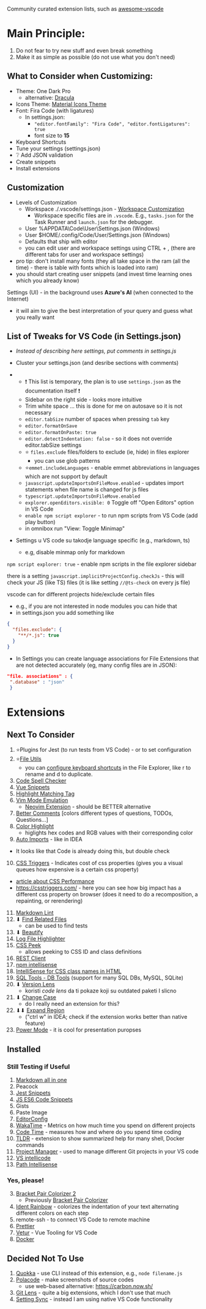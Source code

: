 Community curated extension lists, such as [awesome-vscode](https://github.com/viatsko/awesome-vscode)

# Main Principle:
  1. Do not fear to try new stuff and even break something
  2. Make it as simple as possible (do not use what you don't need)

## What to Consider when Customizing:
- Theme: One Dark Pro
  - alternative: [Dracula](https://marketplace.visualstudio.com/items?itemName=dracula-theme.theme-dracula)
- Icons Theme: [Material Icons Theme](https://marketplace.visualstudio.com/items?itemName=PKief.material-icon-theme)
- Font: Fira Code (with ligatures)
  - In settings.json:
	- ```"editor.fontFamily": "Fira Code", "editor.fontLigatures": true```
	- font size to **15**
- Keyboard Shortcuts
- Tune your settings (settings.json)
- ❔ Add JSON validation
- Create snippets
- Install extensions

## Customization
- Levels of Customization
  - Workspace ./.vscode/settings.json - [Workspace Customization](https://github.com/mike-works/vscode-fundamentals/blob/master/docs/2_customizing/workspace.md)
    - Workspace specific files are in `.vscode`. E.g., `tasks.json` for the Task Runner and `launch.json` for the debugger.
  - User %APPDATA\Code\User\Settings.json (Windows)
  - User $HOME/.config/Code/User/Settings.json (Windows)
  - Defaults that ship with editor
  - you can edit user and workspace settings using CTRL + , (there are different tabs for user and workspace settings)
- pro tip: don't install many fonts (they all take space in the ram (all the time) - there is table with fonts which is loaded into ram)
- you should start creating user snippets (and invest time learning ones which you already know)

Settings (UI) - in the background uses **Azure's AI** (when connected to the Internet)
- it will aim to give the best interpretation of your query and guess what you really want


## List of Tweaks for VS Code (in Settings.json)
- *Instead of describing here settings, put comments in settings.js*
- Cluster your settings.json (and desribe sections with comments)
-
  - ❗ This list is temporary, the plan is to use `settings.json` as the documentation itself ❗
  - Sidebar on the right side - looks more intuitive
  - Trim white space … this is done for me on autosave so it is not necessary
  - `editor.tabSize` number of spaces when pressing `tab` key
  - `editor.formatOnSave`
  - `editor.formatOnPaste: true`
  - `editor.detectIndentation: false` - so it does not override editor.tabSize settings
  - ⭐ `files.exclude`	files/folders to exclude (ie, hide) in files explorer
      - you can use glob patterns
  - ⭐`emmet.includeLanguages`	- enable emmet abbreviations in languages which are not support by default
  - `javascript.updateImportsOnFileMove.enabled` - updates import statements when file name is changed for js files
  - `typescript.updateImportsOnFileMove.enabled`
  - `explorer.openEditors.visible: 0`	Toggle off "Open Editors" option in VS Code
  - `enable npm script explorer`	- to run npm scripts from VS Code (add play button)
  - in omnibox run "View: Toggle Minimap"

- Settings u VS code su takodje language specific (e.g., markdown, ts)
	- e.g, disable minmap only for markdown

`npm script explorer: true` - enable npm scripts in the file explorer sidebar

there is a setting `javascript.implicitProjectConfig.checkJs` - this will check your JS (like TS) files (it is like setting `//@ts-check` on every js file)

vscode can for different projects hide/exclude certain files
- e.g., if you are not interested in node modules you can hide that
- in settings.json you add something like
```json
{
  "files.exclude": {
    "**/*.js": true
  }
}
```

- In Settings you can create language associations for File Extensions that are not detected accurately (eg, many config files are in JSON):
```json
"file. associations" : {
 ".database" : "json"
 }
```

# Extensions
## Next To Consider
1. ⭐Plugins for Jest (to run tests from VS Code) - or to set configuration
2. ⭐[File Utils](https://marketplace.visualstudio.com/items?itemName=sleistner.vscode-fileutils)
   - you can [configure keyboard shortcuts](https://gist.github.com/elado/febe110a1df66089df1a2cddd0c801cb) in the File Explorer, like r to rename and d to duplicate.
3. [Code Spell Checker](https://marketplace.visualstudio.com/items?itemName=streetsidesoftware.code-spell-checker)
4. [Vue Snippets](https://marketplace.visualstudio.com/items?itemName=sdras.vue-vscode-snippets)
5. [Highlight Matching Tag](https://marketplace.visualstudio.com/items?itemName=vincaslt.highlight-matching-tag)
6. [Vim Mode Emulation](https://github.com/VSCodeVim/Vim)
   - [Neovim Extension]("https://github.com/asvetliakov/vscode-neovim") - should be BETTER alternative
7. [Better Comments](https://marketplace.visualstudio.com/items?itemName=aaron-bond.better-comments) [colors different types of questions, TODOs, Questions…]
8. [Color Highlight](https://marketplace.visualstudio.com/items?itemName=naumovs.color-highlight)
   - higlights hex codes and RGB values with their corresponding color
9.  [Auto Imports](https://marketplace.visualstudio.com/items?itemName=steoates.autoimport) - like in IDEA
   - It looks like that Code is already doing this, but double check
10. [CSS Triggers](https://marketplace.visualstudio.com/items?itemName=kisstkondoros.csstriggers) - Indicates cost of css properties (gives you a visual queues how expensive is a certain css property)
   - [article about CSS Performance](https://developers.google.com/web/fundamentals/performance/rendering)
   - https://csstriggers.com/ - here you can see how big impact has a different css property on browser (does it need to do a recomposition, a repainting, or rerendering)
11. [Markdown Lint](https://marketplace.visualstudio.com/items?itemName=DavidAnson.vscode-markdownlint)
12. ⬇ [Find Related Files](https://marketplace.visualstudio.com/items?itemName=eamodio.find-related)
    - can be used to find tests
13. ⬇ [Beautify](https://marketplace.visualstudio.com/items?itemName=HookyQR.beautify)
14. [Log File Highlighter](https://marketplace.visualstudio.com/items?itemName=emilast.LogFileHighlighter)
15. [CSS Peek](https://marketplace.visualstudio.com/items?itemName=pranaygp.vscode-css-peek)
    - allows peeking to CSS ID and class definitions
16. [REST Client](https://marketplace.visualstudio.com/items?itemName=humao.rest-client)
17. [npm intellisense](https://marketplace.visualstudio.com/items?itemName=christian-kohler.npm-intellisense)
18. [IntelliSense for CSS class names in HTML](https://marketplace.visualstudio.com/items?itemName=Zignd.html-css-class-completion)
19. [SQL Tools - DB Tools](https://marketplace.visualstudio.com/items?itemName=mtxr.sqltools) (support for many SQL DBs, MySQL, SQLite)
20. ⬇ [Version Lens](https://marketplace.visualstudio.com/items?itemName=pflannery.vscode-versionlens)
    - koristi *code lens* da ti pokaze koji su outdated paketi I slicno
21. ⬇ [Change Case](https://marketplace.visualstudio.com/items?itemName=wmaurer.change-case)
    - do I really need an extension for this?
22. ⬇⬇ [Expand Region](https://marketplace.visualstudio.com/items?itemName=letrieu.expand-region&ssr=false#review-details)
    - ("ctrl w" in IDEA; check if the extension works better than native feature)
23. [Power Mode](https://marketplace.visualstudio.com/items?itemName=hoovercj.vscode-power-mode) - it is cool for presentation puropses

## Installed
### Still Testing if Useful
1. [Markdown all in one](https://marketplace.visualstudio.com/items?itemName=yzhang.markdown-all-in-one)
2. Peacock
3. [Jest Snippets](https://marketplace.visualstudio.com/items?itemName=andys8.jest-snippets)
4. [JS ES6 Code Snippets](https://marketplace.visualstudio.com/items?itemName=xabikos.JavaScriptSnippets)
5. Gists
6. Paste Image
7. [EditorConfig](https://marketplace.visualstudio.com/items?itemName=EditorConfig.EditorConfig)
8. [WakaTime](https://marketplace.visualstudio.com/items?itemName=WakaTime.vscode-wakatime) - Metrics on how much time you spend on different projects
9. [Code Time](https://marketplace.visualstudio.com/items?itemName=softwaredotcom.swdc-vscode) - measures how and where do you spend time coding
10. [TLDR](https://github.com/bmuskalla/vscode-tldr) - extension to show summarized help for many shell, Docker commands
11. [Project Manager](https://marketplace.visualstudio.com/items?itemName=alefragnani.project-manager) - used to manage different Git projects in your VS code
12. [VS intellicode](https://marketplace.visualstudio.com/items?itemName=VisualStudioExptTeam.vscodeintellicode)
13. [Path Intellisense](https://marketplace.visualstudio.com/items?itemName=christian-kohler.path-intellisense)


### Yes, please!
3. [Bracket Pair Colorizer 2](https://marketplace.visualstudio.com/items?itemName=CoenraadS.bracket-pair-colorizer-2)
   - Previously [Bracket Pair Colorizer](https://marketplace.visualstudio.com/items?itemName=CoenraadS.bracket-pair-colorizer)
5. [Ident Rainbow](https://marketplace.visualstudio.com/items?itemName=oderwat.indent-rainbow) - colorizes the indentation of your text alternating different colors on each step
6. remote-ssh - to connect VS Code to remote machine
7. [Prettier](https://marketplace.visualstudio.com/items?itemName=esbenp.prettier-vscode)
8. [Vetur](https://marketplace.visualstudio.com/items?itemName=octref.vetur) - Vue Tooling for VS Code
9. [Docker](https://marketplace.visualstudio.com/items?itemName=ms-azuretools.vscode-docker)

## Decided Not To Use
1. [Quokka](https://marketplace.visualstudio.com/items?itemName=WallabyJs.quokka-vscode) - use CLI instead of this extension, e.g., `node filename.js`
2. [Polacode](https://marketplace.visualstudio.com/items?itemName=pnp.polacode) - make screenshots of source codes
   - use web-based alternative: https://carbon.now.sh/
3. [Git Lens](https://marketplace.visualstudio.com/items?itemName=eamodio.gitlens) - quite a big extensions, which I don't use that much
4. [Setting Sync](https://marketplace.visualstudio.com/items?itemName=Shan.code-settings-sync) - instead I am using native VS Code functionality
